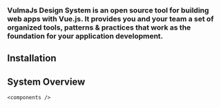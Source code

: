 ### VulmaJs Design System is an open source tool for building web apps with Vue.js. It provides you and your team a set of organized tools, patterns & practices that work as the foundation for your application development.

## Installation

## System Overview

```
<components />
```
